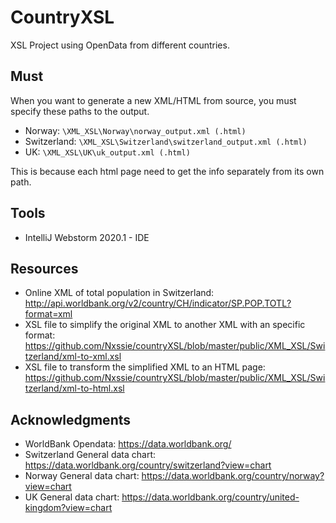 # CountryXSL
XSL Project using OpenData from different countries.

## Must
When you want to generate a new XML/HTML from source, you must specify these paths to the output. 
  * Norway: ``` \XML_XSL\Norway\norway_output.xml (.html) ```
  * Switzerland: ``` \XML_XSL\Switzerland\switzerland_output.xml (.html) ```
  * UK: ``` \XML_XSL\UK\uk_output.xml (.html) ```

This is because each html page need to get the info separately from its own path.

## Tools
* IntelliJ Webstorm 2020.1 - IDE

## Resources
* Online XML of total population in Switzerland: http://api.worldbank.org/v2/country/CH/indicator/SP.POP.TOTL?format=xml
* XSL file to simplify the original XML to another XML with an specific format: https://github.com/Nxssie/countryXSL/blob/master/public/XML_XSL/Switzerland/xml-to-xml.xsl
* XSL file to transform the simplified XML to an HTML page: https://github.com/Nxssie/countryXSL/blob/master/public/XML_XSL/Switzerland/xml-to-html.xsl

## Acknowledgments
* WorldBank Opendata: https://data.worldbank.org/
* Switzerland General data chart: https://data.worldbank.org/country/switzerland?view=chart
* Norway General data chart: https://data.worldbank.org/country/norway?view=chart
* UK General data chart: https://data.worldbank.org/country/united-kingdom?view=chart

